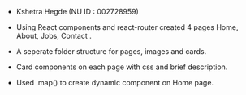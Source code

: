 
- Kshetra Hegde (NU ID : 002728959)

- Using React components and react-router created 4 pages Home, About, Jobs, Contact .
- A seperate folder structure for pages, images and cards.
- Card components on each page with css and brief description.
- Used .map() to create dynamic component on Home page.
